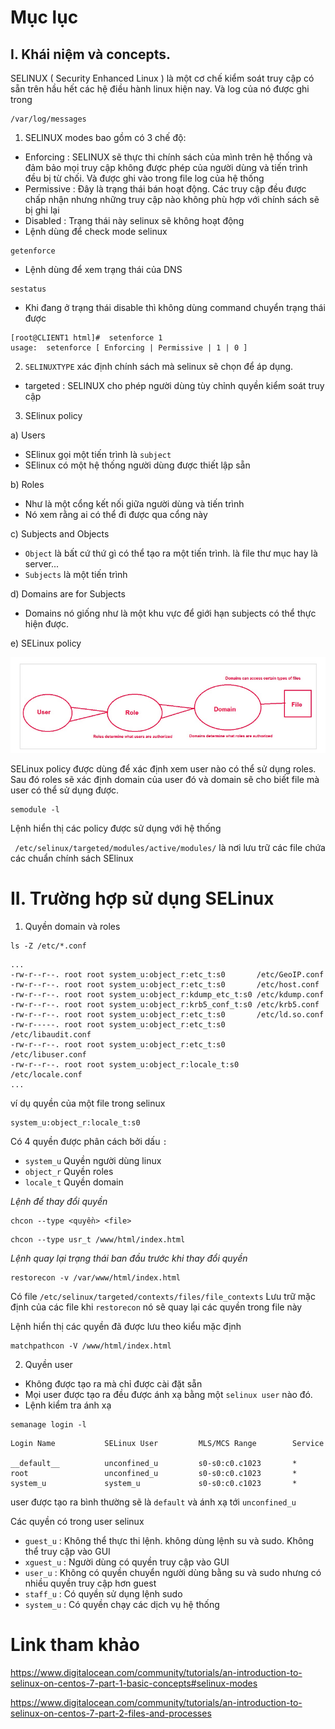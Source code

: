 # Mục lục 


## I. Khái niệm và concepts.
SELINUX ( Security Enhanced Linux ) là một cơ chế kiểm soát truy cập có sẵn trên hầu hết các hệ điều hành linux hiện nay. Và log của nó được ghi trong 
```
/var/log/messages 
```
1. SELINUX modes bao gồm có 3 chế độ: 
- Enforcing : SELINUX sẽ thực thi chính sách của mình trên hệ thống và đảm bảo mọi truy cập không được phép của người dùng và tiến trình đều bị từ chối. Và được ghi vào trong file log của hệ thống
- Permissive : Đây là trạng thái bán hoạt động. Các truy cập đều được chấp nhận nhưng những truy cập nào không phù hợp với chính sách sẽ bị ghi lại 
- Disabled : Trạng thái này selinux sẽ không hoạt động 
- Lệnh dùng để check mode selinux
```
getenforce
```
- Lệnh dùng để xem trạng thái của DNS 
```
sestatus
```
- Khi đang ở trạng thái disable thì không dùng command chuyển trạng thái được 
```
[root@CLIENT1 html]#  setenforce 1 
usage:  setenforce [ Enforcing | Permissive | 1 | 0 ]
```

2. `SELINUXTYPE` xác định chính sách mà selinux sẽ chọn để áp dụng.
- targeted : SELINUX cho phép người dùng tùy chỉnh quyền kiểm soát truy cập 

3. SElinux policy

a) Users
- SElinux gọi một tiến trình là `subject`
- SElinux có một hệ thống người dùng được thiết lập sẵn 

b) Roles 
- Như là một cổng kết nối giữa người dùng và tiến trình 
- Nó xem rằng ai có thể đi được qua cổng này 

c) Subjects and Objects
- `Object` là bất cứ thứ gì có thể tạo ra một tiến trình. là file thư mục hay là server... 
- `Subjects` là một tiến trình 

d) Domains are for Subjects
- Domains nó giống như là một khu vực để giới hạn subjects có thể thực hiện được.

e) SELinux policy

![](../images/screen_3.png)

SELinux policy được dùng để xác định xem user nào có thể sử dụng roles. Sau đó roles sẽ xác định domain của user đó và domain sẽ cho biết file mà user có thể sử dụng được. 

```
semodule -l
```
Lệnh hiển thị các policy được sử dụng với hệ thống 
 
` /etc/selinux/targeted/modules/active/modules/` là nơi lưu trữ các file chứa các chuẩn chính sách SElinux 


# II. Trường hợp sử dụng SELinux 
1. Quyền domain và roles 
```
ls -Z /etc/*.conf
```
```
...
-rw-r--r--. root root system_u:object_r:etc_t:s0       /etc/GeoIP.conf
-rw-r--r--. root root system_u:object_r:etc_t:s0       /etc/host.conf
-rw-r--r--. root root system_u:object_r:kdump_etc_t:s0 /etc/kdump.conf
-rw-r--r--. root root system_u:object_r:krb5_conf_t:s0 /etc/krb5.conf
-rw-r--r--. root root system_u:object_r:etc_t:s0       /etc/ld.so.conf
-rw-r-----. root root system_u:object_r:etc_t:s0       /etc/libaudit.conf
-rw-r--r--. root root system_u:object_r:etc_t:s0       /etc/libuser.conf
-rw-r--r--. root root system_u:object_r:locale_t:s0    /etc/locale.conf
...
```

ví dụ quyền của một file trong selinux 
```
system_u:object_r:locale_t:s0
```
Có 4 quyền được phân cách bởi dấu `:`  

- `system_u` Quyền người dùng linux 
- `object_r` Quyền roles 
- `locale_t` Quyền domain 

*Lệnh để thay đổi quyền*
```
chcon --type <quyền> <file>
```
```
chcon --type usr_t /www/html/index.html
```
*Lệnh quay lại trạng thái ban đầu trước khi thay đổi quyền*
```
restorecon -v /var/www/html/index.html
```
Có file `/etc/selinux/targeted/contexts/files/file_contexts` Lưu trữ mặc định của các file khi `restorecon` nó sẽ quay lại các quyền trong file này

Lệnh hiển thị các quyền đã được lưu theo kiểu mặc định 
```
matchpathcon -V /www/html/index.html
```

2. Quyền user 

- Không được tạo ra mà chỉ được cài đặt sẵn 
- Mọi user được tạo ra đều được ánh xạ bằng một `selinux user` nào đó. 
- Lệnh kiểm tra ánh xạ
```
semanage login -l
```
```
Login Name           SELinux User         MLS/MCS Range        Service

__default__          unconfined_u         s0-s0:c0.c1023       *
root                 unconfined_u         s0-s0:c0.c1023       *
system_u             system_u             s0-s0:c0.c1023       *
```
user được tạo ra bình thường sẽ là `default` và ánh xạ tới `unconfined_u ` 

Các quyền có trong user selinux
- `guest_u` : Không thể thực thi lệnh. không dùng lệnh su và sudo. Không thể truy cập vào GUI 
- `xguest_u` : Người dùng có quyền truy cập vào GUI 
- `user_u` : Không có quyền chuyển người dùng bằng su và sudo nhưng có nhiều quyền truy cập hơn guest 
- `staff_u` : Có quyền sử dụng lệnh sudo 
- `system_u` : Có quyền chạy các dịch vụ hệ thống


# Link tham khảo 
https://www.digitalocean.com/community/tutorials/an-introduction-to-selinux-on-centos-7-part-1-basic-concepts#selinux-modes

https://www.digitalocean.com/community/tutorials/an-introduction-to-selinux-on-centos-7-part-2-files-and-processes

